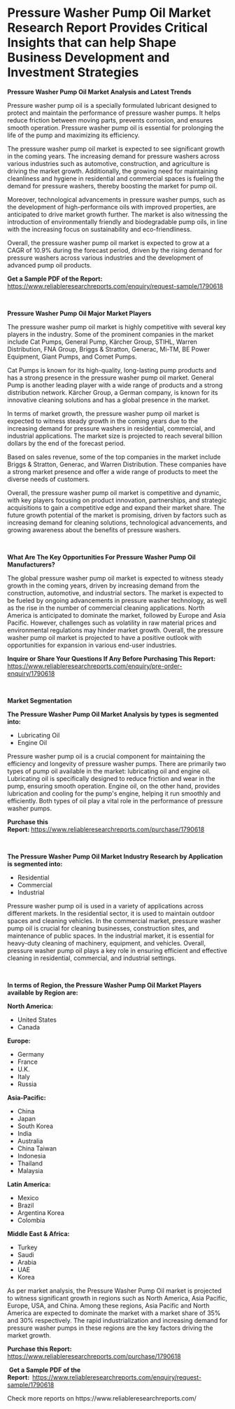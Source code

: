 <p><h1>Pressure Washer Pump Oil Market Research Report Provides Critical Insights that can help Shape Business Development and Investment Strategies</h1></p><p><strong>Pressure Washer Pump Oil Market Analysis and Latest Trends</strong></p>
<p><p>Pressure washer pump oil is a specially formulated lubricant designed to protect and maintain the performance of pressure washer pumps. It helps reduce friction between moving parts, prevents corrosion, and ensures smooth operation. Pressure washer pump oil is essential for prolonging the life of the pump and maximizing its efficiency.</p><p>The pressure washer pump oil market is expected to see significant growth in the coming years. The increasing demand for pressure washers across various industries such as automotive, construction, and agriculture is driving the market growth. Additionally, the growing need for maintaining cleanliness and hygiene in residential and commercial spaces is fueling the demand for pressure washers, thereby boosting the market for pump oil.</p><p>Moreover, technological advancements in pressure washer pumps, such as the development of high-performance oils with improved properties, are anticipated to drive market growth further. The market is also witnessing the introduction of environmentally friendly and biodegradable pump oils, in line with the increasing focus on sustainability and eco-friendliness.</p><p>Overall, the pressure washer pump oil market is expected to grow at a CAGR of 10.9% during the forecast period, driven by the rising demand for pressure washers across various industries and the development of advanced pump oil products.</p></p>
<p><strong>Get a Sample PDF of the Report:&nbsp;</strong> <a href="https://www.reliableresearchreports.com/enquiry/request-sample/1790618">https://www.reliableresearchreports.com/enquiry/request-sample/1790618</a></p>
<p>&nbsp;</p>
<p><strong>Pressure Washer Pump Oil Major Market Players</strong></p>
<p><p>The pressure washer pump oil market is highly competitive with several key players in the industry. Some of the prominent companies in the market include Cat Pumps, General Pump, Kärcher Group, STIHL, Warren Distribution, FNA Group, Briggs & Stratton, Generac, Mi-TM, BE Power Equipment, Giant Pumps, and Comet Pumps.</p><p>Cat Pumps is known for its high-quality, long-lasting pump products and has a strong presence in the pressure washer pump oil market. General Pump is another leading player with a wide range of products and a strong distribution network. Kärcher Group, a German company, is known for its innovative cleaning solutions and has a global presence in the market.</p><p>In terms of market growth, the pressure washer pump oil market is expected to witness steady growth in the coming years due to the increasing demand for pressure washers in residential, commercial, and industrial applications. The market size is projected to reach several billion dollars by the end of the forecast period.</p><p>Based on sales revenue, some of the top companies in the market include Briggs & Stratton, Generac, and Warren Distribution. These companies have a strong market presence and offer a wide range of products to meet the diverse needs of customers.</p><p>Overall, the pressure washer pump oil market is competitive and dynamic, with key players focusing on product innovation, partnerships, and strategic acquisitions to gain a competitive edge and expand their market share. The future growth potential of the market is promising, driven by factors such as increasing demand for cleaning solutions, technological advancements, and growing awareness about the benefits of pressure washers.</p></p>
<p>&nbsp;</p>
<p><strong>What Are The Key Opportunities For Pressure Washer Pump Oil Manufacturers?</strong></p>
<p><p>The global pressure washer pump oil market is expected to witness steady growth in the coming years, driven by increasing demand from the construction, automotive, and industrial sectors. The market is expected to be fueled by ongoing advancements in pressure washer technology, as well as the rise in the number of commercial cleaning applications. North America is anticipated to dominate the market, followed by Europe and Asia Pacific. However, challenges such as volatility in raw material prices and environmental regulations may hinder market growth. Overall, the pressure washer pump oil market is projected to have a positive outlook with opportunities for expansion in various end-user industries.</p></p>
<p><strong>Inquire or Share Your Questions If Any Before Purchasing This Report:</strong> <a href="https://www.reliableresearchreports.com/enquiry/pre-order-enquiry/1790618">https://www.reliableresearchreports.com/enquiry/pre-order-enquiry/1790618</a></p>
<p>&nbsp;</p>
<p><strong>Market Segmentation</strong></p>
<p><strong>The Pressure Washer Pump Oil Market Analysis by types is segmented into:</strong></p>
<p><ul><li>Lubricating Oil</li><li>Engine Oil</li></ul></p>
<p><p>Pressure washer pump oil is a crucial component for maintaining the efficiency and longevity of pressure washer pumps. There are primarily two types of pump oil available in the market: lubricating oil and engine oil. Lubricating oil is specifically designed to reduce friction and wear in the pump, ensuring smooth operation. Engine oil, on the other hand, provides lubrication and cooling for the pump's engine, helping it run smoothly and efficiently. Both types of oil play a vital role in the performance of pressure washer pumps.</p></p>
<p><strong>Purchase this Report:&nbsp;</strong><a href="https://www.reliableresearchreports.com/purchase/1790618">https://www.reliableresearchreports.com/purchase/1790618</a></p>
<p>&nbsp;</p>
<p><strong>The Pressure Washer Pump Oil Market Industry Research by Application is segmented into:</strong></p>
<p><ul><li>Residential</li><li>Commercial</li><li>Industrial</li></ul></p>
<p><p>Pressure washer pump oil is used in a variety of applications across different markets. In the residential sector, it is used to maintain outdoor spaces and cleaning vehicles. In the commercial market, pressure washer pump oil is crucial for cleaning businesses, construction sites, and maintenance of public spaces. In the industrial market, it is essential for heavy-duty cleaning of machinery, equipment, and vehicles. Overall, pressure washer pump oil plays a key role in ensuring efficient and effective cleaning in residential, commercial, and industrial settings.</p></p>
<p>&nbsp;</p>
<p><strong>In terms of Region, the Pressure Washer Pump Oil Market Players available by Region are:</strong></p>
<p>
    <p> <strong> North America: </strong>
        <ul>
            <li>United States</li>
            <li>Canada</li>
        </ul>
        </p> 
    <p> <strong> Europe: </strong>
        <ul>
            <li>Germany</li>
            <li>France</li>
            <li>U.K.</li>
            <li>Italy</li>
            <li>Russia</li>
        </ul>
        </p> 
    <p> <strong> Asia-Pacific: </strong>
        <ul>
            <li>China</li>
            <li>Japan</li>
            <li>South Korea</li>
            <li>India</li>
            <li>Australia</li>
            <li>China Taiwan</li>
            <li>Indonesia</li>
            <li>Thailand</li>
            <li>Malaysia</li>
        </ul>
        </p> 
    <p> <strong> Latin America: </strong>
        <ul>
            <li>Mexico</li>
            <li>Brazil</li>
            <li>Argentina Korea</li>
            <li>Colombia</li>
        </ul>
        </p> 
    <p> <strong> Middle East & Africa: </strong>
        <ul>
            <li>Turkey</li>
            <li>Saudi</li>
            <li>Arabia</li>
            <li>UAE</li>
            <li>Korea</li>
        </ul>
    </p>
    </p>
<p><p>As per market analysis, the Pressure Washer Pump Oil market is projected to witness significant growth in regions such as North America, Asia Pacific, Europe, USA, and China. Among these regions, Asia Pacific and North America are expected to dominate the market with a market share of 35% and 30% respectively. The rapid industrialization and increasing demand for pressure washer pumps in these regions are the key factors driving the market growth.</p></p>
<p><strong>Purchase this Report: </strong><a href="https://www.reliableresearchreports.com/purchase/1790618">https://www.reliableresearchreports.com/purchase/1790618</a></p>
<p>&nbsp;<strong>Get a Sample PDF of the Report:&nbsp;&nbsp;</strong><a href="https://www.reliableresearchreports.com/enquiry/request-sample/1790618">https://www.reliableresearchreports.com/enquiry/request-sample/1790618</a></p>
<p><strong></strong></p>
<p>Check more reports on https://www.reliableresearchreports.com/</p>